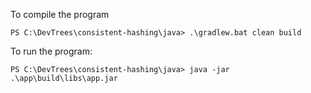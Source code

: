 To compile the program

```PS C:\DevTrees\consistent-hashing\java> .\gradlew.bat clean build```


To run the program:

```PS C:\DevTrees\consistent-hashing\java> java -jar .\app\build\libs\app.jar```

